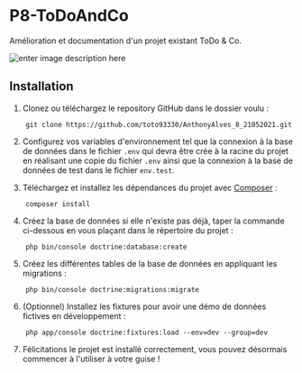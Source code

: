 # P8-ToDoAndCo

Amélioration et documentation d'un projet existant ToDo & Co.

![enter image description here](https://i.ibb.co/0GPV137/Sans-titre-2.jpg)


## Installation
1. Clonez ou téléchargez le repository GitHub dans le dossier voulu :
```
    git clone https://github.com/toto93330/AnthonyAlves_8_21052021.git
```
2. Configurez vos variables d'environnement tel que la connexion à la base de données dans le fichier `.env` qui devra être crée à la racine du projet en réalisant une copie du fichier `.env` ainsi que la connexion à la base de données de test dans le fichier `env.test`.

3. Téléchargez et installez les dépendances du projet avec [Composer](https://getcomposer.org/download/) :
```
    composer install
```
4. Créez la base de données si elle n'existe pas déjà, taper la commande ci-dessous en vous plaçant dans le répertoire du projet :
```
    php bin/console doctrine:database:create
```
5. Créez les différentes tables de la base de données en appliquant les migrations :
```
    php bin/console doctrine:migrations:migrate
```
6. (Optionnel) Installez les fixtures pour avoir une démo de données fictives en développement :
```
    php app/console doctrine:fixtures:load --env=dev --group=dev
```
7. Félicitations le projet est installé correctement, vous pouvez désormais commencer à l'utiliser à votre guise !

